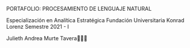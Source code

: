 PORTAFOLIO: PROCESAMIENTO DE LENGUAJE NATURAL 

Especialización en Analítica Estratégica
Fundación Universitaria Konrad Lorenz
Semestre 2021 - I


Julieth Andrea Murte Tavera👩🏻‍💻
